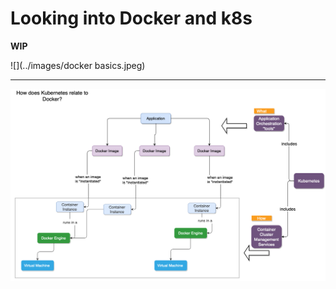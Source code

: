 # Looking into Docker and k8s

**WIP**

![](../images/docker basics.jpeg)

---

![](../images/k8s-and-docker.jpeg)
